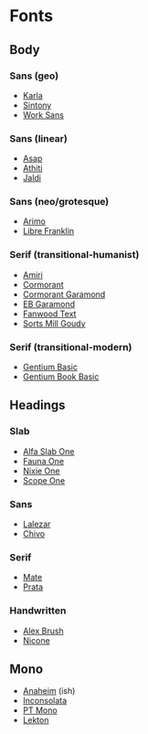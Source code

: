 # Fonts

Body
----

### Sans (geo)

- [Karla](https://fonts.google.com/specimen/Karla)
- [Sintony](https://fonts.google.com/specimen/Sintony)
- [Work Sans](https://fonts.google.com/specimen/Work+Sans)

### Sans (linear)

- [Asap](https://fonts.google.com/specimen/Asap)
- [Athiti](https://fonts.google.com/specimen/Athiti)
- [Jaldi](https://fonts.google.com/specimen/Jaldi)

### Sans (neo/grotesque)

- [Arimo](https://fonts.google.com/specimen/Arimo)
- [Libre Franklin](https://fonts.google.com/specimen/Libre+Franklin)

### Serif (transitional-humanist)

- [Amiri](https://fonts.google.com/specimen/Amiri)
- [Cormorant](https://fonts.google.com/specimen/Cormorant)
- [Cormorant Garamond](https://fonts.google.com/specimen/Cormorant+Garamond)
- [EB Garamond](https://fonts.google.com/specimen/EB+Garamond)
- [Fanwood Text](https://fonts.google.com/specimen/Fanwood+Text)
- [Sorts Mill Goudy](https://fonts.google.com/specimen/Sorts+Mill+Goudy)

### Serif (transitional-modern)

- [Gentium Basic](https://fonts.google.com/specimen/Gentium+Basic)
- [Gentium Book Basic](https://fonts.google.com/specimen/Gentium+Book+Basic)

Headings
--------

### Slab

- [Alfa Slab One](https://fonts.google.com/specimen/Alfa+Slab+One)
- [Fauna One](https://fonts.google.com/specimen/Fauna+One)
- [Nixie One](https://fonts.google.com/specimen/Nixie+One)
- [Scope One](https://fonts.google.com/specimen/Scope+One)

### Sans

- [Lalezar](https://fonts.google.com/specimen/Lalezar)
- [Chivo](https://fonts.google.com/specimen/Chivo)

### Serif

- [Mate](https://fonts.google.com/specimen/Mate)
- [Prata](https://fonts.google.com/specimen/Prata)

### Handwritten

- [Alex Brush](https://fonts.google.com/specimen/Alex+Brush)
- [Nicone](https://fonts.google.com/specimen/Niconne)

Mono
----

- [Anaheim](https://fonts.google.com/specimen/Anaheim) (ish)
- [Inconsolata](https://fonts.google.com/specimen/Inconsolata)
- [PT Mono](https://fonts.google.com/specimen/PT+Mono)
- [Lekton](https://fonts.google.com/specimen/Lekton/)
